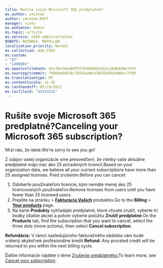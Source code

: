 ```yaml
---
title: Rušíte svoje Microsoft 365 predplatné?
ms.author: cmcatee
author: cmcatee-MSFT
manager: scotv
ms.audience: Admin
ms.topic: article
ms.service: o365-administration
ROBOTS: NOINDEX, NOFOLLOW
localization_priority: Normal
ms.collection: Adm_O365
ms.custom:
- "87"
- "1400001"
ms.openlocfilehash: 43c70e34ea89f5579309bb831b2c20db0d9e7d7d
ms.sourcegitcommit: f4866e94918c7b591ad0cd3b58169d340bcc7f00
ms.translationtype: MT
ms.contentlocale: sk-SK
ms.lasthandoff: 05/19/2021
ms.locfileid: "52543232"
---
```

# <a name="canceling-your-microsoft-365-subscription"></a><span data-ttu-id="ec13b-102">Rušíte svoje Microsoft 365 predplatné?</span><span class="sxs-lookup"><span data-stu-id="ec13b-102">Canceling your Microsoft 365 subscription?</span></span>

<span data-ttu-id="ec13b-103">Mrzí nás, že idete.</span><span class="sxs-lookup"><span data-stu-id="ec13b-103">We're sorry to see you go!</span></span>
  
<span data-ttu-id="ec13b-104">Z údajov vašej organizácie sme presvedčení, že všetky vaše aktuálne predplatné majú viac ako 25 priradených licencií.</span><span class="sxs-lookup"><span data-stu-id="ec13b-104">Based on your organization data, we believe all your current subscriptions have more than 25 assigned licenses.</span></span> <span data-ttu-id="ec13b-105">Pred zrušením:</span><span class="sxs-lookup"><span data-stu-id="ec13b-105">Before you can cancel:</span></span>

1. <span data-ttu-id="ec13b-106">Odoberte používateľom licencie, kým nemáte menej ako 25 licencovaných používateľov.</span><span class="sxs-lookup"><span data-stu-id="ec13b-106">Remove licenses from users until you have fewer than 25 licensed users.</span></span>
2. <span data-ttu-id="ec13b-107">Prejdite na  stránku \> **[Fakturácia Vašich](https://go.microsoft.com/fwlink/p/?linkid=842054)** produktov.</span><span class="sxs-lookup"><span data-stu-id="ec13b-107">Go to the **Billing** \> **[Your products](https://go.microsoft.com/fwlink/p/?linkid=842054)** page.</span></span>
3. <span data-ttu-id="ec13b-108">Na karte **Produkty** vyhľadajte predplatné, ktoré chcete zrušiť, vyberte tri bodky (ďalšie akcie) a potom vyberte položku **Zrušiť predplatné**.</span><span class="sxs-lookup"><span data-stu-id="ec13b-108">On the **Products** tab, find the subscription that you want to cancel, select the three dots (more actions), then select **Cancel subscription**.</span></span>

<span data-ttu-id="ec13b-109">**Refundácia:** V rámci nasledujúceho fakturačného obdobia vám bude vrátený akýkoľvek profesionálne kredit.</span><span class="sxs-lookup"><span data-stu-id="ec13b-109">**Refund:** Any prorated credit will be returned to you within the next billing cycle.</span></span>

<span data-ttu-id="ec13b-110">Ďalšie informácie nájdete v téme [Zrušenie predplatného.](/microsoft-365/commerce/subscriptions/cancel-your-subscription)</span><span class="sxs-lookup"><span data-stu-id="ec13b-110">To learn more, see [Cancel your subscription](/microsoft-365/commerce/subscriptions/cancel-your-subscription).</span></span>